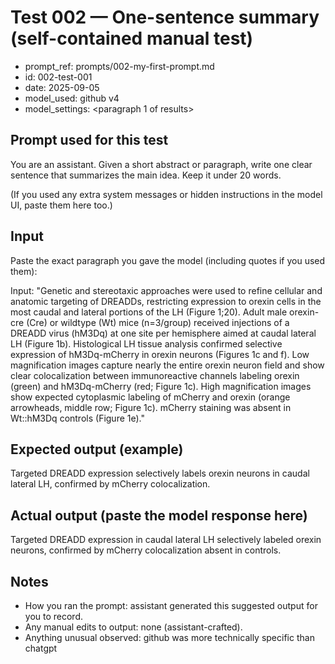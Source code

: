 # Test 002 — One-sentence summary (self-contained manual test)

- prompt_ref: prompts/002-my-first-prompt.md
- id: 002-test-001
- date: 2025-09-05
- model_used: github v4
- model_settings: <paragraph 1 of results>

## Prompt used for this test
You are an assistant. Given a short abstract or paragraph, write one clear sentence that summarizes the main idea. Keep it under 20 words.

(If you used any extra system messages or hidden instructions in the model UI, paste them here too.)

## Input
Paste the exact paragraph you gave the model (including quotes if you used them):

Input:
"Genetic and stereotaxic approaches were used to refine cellular and anatomic targeting of DREADDs, restricting expression to orexin cells in the most caudal and lateral portions of the LH (Figure 1;20). Adult male orexin-cre (Cre) or wildtype (Wt) mice (n=3/group) received injections of a DREADD virus (hM3Dq) at one site per hemisphere aimed at caudal lateral LH (Figure 1b). Histological LH tissue analysis confirmed selective expression of hM3Dq-mCherry in orexin neurons (Figures 1c and f). Low magnification images capture nearly the entire orexin neuron field and show clear colocalization between immunoreactive channels labeling orexin (green) and hM3Dq-mCherry (red; Figure 1c). High magnification images show expected cytoplasmic labeling of mCherry and orexin (orange arrowheads, middle row; Figure 1c). mCherry staining was absent in Wt::hM3Dq controls (Figure 1e)."

## Expected output (example)
Targeted DREADD expression selectively labels orexin neurons in caudal lateral LH, confirmed by mCherry colocalization.

## Actual output (paste the model response here)
Targeted DREADD expression in caudal lateral LH selectively labeled orexin neurons, confirmed by mCherry colocalization absent in controls.

## Notes
- How you ran the prompt: assistant generated this suggested output for you to record.
- Any manual edits to output: none (assistant-crafted).
- Anything unusual observed: github was more technically specific than chatgpt
